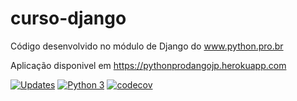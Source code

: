 # curso-django

Código desenvolvido no módulo de Django do www.python.pro.br

Aplicação disponivel em https://pythonprodangojp.herokuapp.com

[![Updates](https://pyup.io/repos/github/JPS-TechEad/curso-django/shield.svg)](https://pyup.io/repos/github/JPS-TechEad/curso-django/)
[![Python 3](https://pyup.io/repos/github/JPS-TechEad/curso-django/python-3-shield.svg)](https://pyup.io/repos/github/JPS-TechEad/curso-django/)
[![codecov](https://codecov.io/gh/JPS-TechEad/curso-django/branch/main/graph/badge.svg?token=Q6ELY63QLH)](https://codecov.io/gh/JPS-TechEad/curso-django)